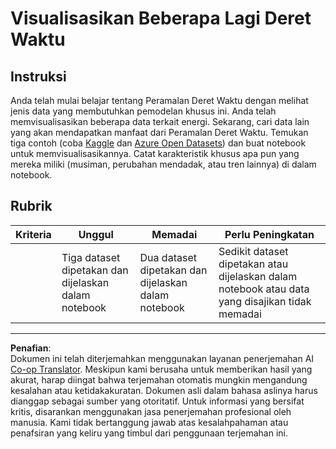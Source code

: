 <!--
CO_OP_TRANSLATOR_METADATA:
{
  "original_hash": "d1781b0b92568ea1d119d0a198b576b4",
  "translation_date": "2025-09-05T19:06:12+00:00",
  "source_file": "7-TimeSeries/1-Introduction/assignment.md",
  "language_code": "id"
}
-->
# Visualisasikan Beberapa Lagi Deret Waktu

## Instruksi

Anda telah mulai belajar tentang Peramalan Deret Waktu dengan melihat jenis data yang membutuhkan pemodelan khusus ini. Anda telah memvisualisasikan beberapa data terkait energi. Sekarang, cari data lain yang akan mendapatkan manfaat dari Peramalan Deret Waktu. Temukan tiga contoh (coba [Kaggle](https://kaggle.com) dan [Azure Open Datasets](https://azure.microsoft.com/en-us/services/open-datasets/catalog/?WT.mc_id=academic-77952-leestott)) dan buat notebook untuk memvisualisasikannya. Catat karakteristik khusus apa pun yang mereka miliki (musiman, perubahan mendadak, atau tren lainnya) di dalam notebook.

## Rubrik

| Kriteria | Unggul                                                | Memadai                                              | Perlu Peningkatan                                                                         |
| -------- | ----------------------------------------------------- | --------------------------------------------------- | ---------------------------------------------------------------------------------------- |
|          | Tiga dataset dipetakan dan dijelaskan dalam notebook  | Dua dataset dipetakan dan dijelaskan dalam notebook | Sedikit dataset dipetakan atau dijelaskan dalam notebook atau data yang disajikan tidak memadai |

---

**Penafian**:  
Dokumen ini telah diterjemahkan menggunakan layanan penerjemahan AI [Co-op Translator](https://github.com/Azure/co-op-translator). Meskipun kami berusaha untuk memberikan hasil yang akurat, harap diingat bahwa terjemahan otomatis mungkin mengandung kesalahan atau ketidakakuratan. Dokumen asli dalam bahasa aslinya harus dianggap sebagai sumber yang otoritatif. Untuk informasi yang bersifat kritis, disarankan menggunakan jasa penerjemahan profesional oleh manusia. Kami tidak bertanggung jawab atas kesalahpahaman atau penafsiran yang keliru yang timbul dari penggunaan terjemahan ini.